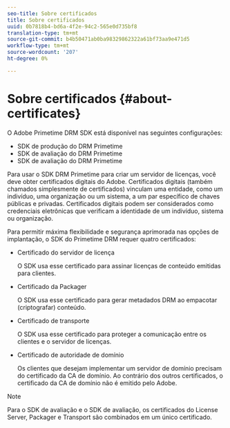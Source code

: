 ```yaml
---
seo-title: Sobre certificados
title: Sobre certificados
uuid: 0b7818b4-bd6a-4f2e-94c2-565e0d735bf8
translation-type: tm+mt
source-git-commit: b4b50471ab0ba98329862322a61bf73aa9e471d5
workflow-type: tm+mt
source-wordcount: '207'
ht-degree: 0%

---
```



# Sobre certificados {#about-certificates}

O Adobe Primetime DRM SDK está disponível nas seguintes configurações:

* SDK de produção do DRM Primetime
* SDK de avaliação do DRM Primetime
* SDK de avaliação do DRM Primetime

Para usar o SDK DRM Primetime para criar um servidor de licenças, você deve obter certificados digitais do Adobe. Certificados digitais (também chamados simplesmente de certificados) vinculam uma entidade, como um indivíduo, uma organização ou um sistema, a um par específico de chaves públicas e privadas. Certificados digitais podem ser considerados como credenciais eletrônicas que verificam a identidade de um indivíduo, sistema ou organização.

Para permitir máxima flexibilidade e segurança aprimorada nas opções de implantação, o SDK do Primetime DRM requer quatro certificados:

* Certificado do servidor de licença

   O SDK usa esse certificado para assinar licenças de conteúdo emitidas para clientes.
* Certificado da Packager

   O SDK usa esse certificado para gerar metadados DRM ao empacotar (criptografar) conteúdo.
* Certificado de transporte

   O SDK usa esse certificado para proteger a comunicação entre os clientes e o servidor de licenças.
* Certificado de autoridade de domínio

   Os clientes que desejam implementar um servidor de domínio precisam do certificado da CA de domínio. Ao contrário dos outros certificados, o certificado da CA de domínio não é emitido pelo Adobe.

>[!NOTE]
>
>Para o SDK de avaliação e o SDK de avaliação, os certificados do License Server, Packager e Transport são combinados em um único certificado.

